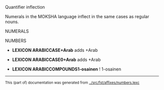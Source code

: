 Quantifier inflection

Numerals in the MOKSHA language inflect in the same cases as regular
nouns.

NUMERALS











NUMBERS 
















* **LEXICON ARABICCASE+Arab**  adds +Arab

* **LEXICON ARABICCASE0+Arab**  adds +Arab







* **LEXICON ARABICCOMPOUNDS1-osainen**  ! 1-osainen





* * *
<small>This (part of) documentation was generated from [../src/fst/affixes/numbers.lexc](http://github.com/giellalt/lang-mdf/blob/main/../src/fst/affixes/numbers.lexc)</small>